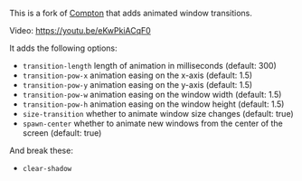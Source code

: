This is a fork of [Compton](https://github.com/chjj/compton) that adds animated window transitions.

Video: https://youtu.be/eKwPkiACqF0

It adds the following options:
* `transition-length` length of animation in milliseconds  (default: 300)
* `transition-pow-x`  animation easing on the x-axis (default: 1.5)
* `transition-pow-y`  animation easing on the y-axis (default: 1.5)
* `transition-pow-w`  animation easing on the window width  (default: 1.5)
* `transition-pow-h`  animation easing on the window height (default: 1.5)
* `size-transition`   whether to animate window size changes (default: true)
* `spawn-center`      whether to animate new windows from the center of the screen (default: true)

And break these:
* `clear-shadow`
